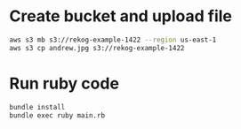 
# Create bucket and upload file

```sh
aws s3 mb s3://rekog-example-1422 --region us-east-1
aws s3 cp andrew.jpg s3://rekog-example-1422
```

# Run ruby code

```sh
bundle install
bundle exec ruby main.rb
```